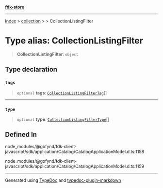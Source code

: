 [**fdk-store**](../../../README.md)
***

[Index](../../../API.md) > [collection](../../README.md) > [<internal>](../README.md) > CollectionListingFilter

# Type alias: CollectionListingFilter

> **CollectionListingFilter**: `object`

## Type declaration

### `tags`

> `optional` **tags**: [`CollectionListingFilterTag`](type-alias.CollectionListingFilterTag.md)[]

***

### `type`

> `optional` **type**: [`CollectionListingFilterType`](type-alias.CollectionListingFilterType.md)[]

## Defined In

node\_modules/@gofynd/fdk-client-javascript/sdk/application/Catalog/CatalogApplicationModel.d.ts:1158

node\_modules/@gofynd/fdk-client-javascript/sdk/application/Catalog/CatalogApplicationModel.d.ts:1159

***
Generated using [TypeDoc](https://typedoc.org/) and [typedoc-plugin-markdown](https://www.npmjs.com/package/typedoc-plugin-markdown)
